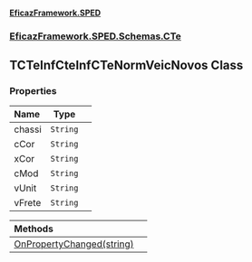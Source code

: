#### [EficazFramework.SPED](EficazFrameworkSPED.md 'EficazFramework SPED')
### [EficazFramework.SPED.Schemas.CTe](EficazFramework.SPED.Schemas.CTe.md 'EficazFramework.SPED.Schemas.CTe')

## TCTeInfCteInfCTeNormVeicNovos Class
### Properties

| Name | Type | |
| :--- | :---: | :--- |
| chassi | `String` |  |
| cCor | `String` |  |
| xCor | `String` |  |
| cMod | `String` |  |
| vUnit | `String` |  |
| vFrete | `String` |  |

| Methods | |
| :--- | :--- |
| [OnPropertyChanged(string)](EficazFramework.SPED.Schemas.CTe/TCTeInfCteInfCTeNormVeicNovos/OnPropertyChanged(string).md 'EficazFramework.SPED.Schemas.CTe.TCTeInfCteInfCTeNormVeicNovos.OnPropertyChanged(string)') | |
